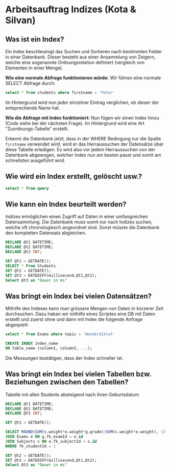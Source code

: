 # Arbeitsauftrag Indizes (Kota & Silvan)

## Was ist ein Index?

Ein Index beschleuinigt das Suchen und Sortieren nach bestimmten Felder in einer Datenbank.
Dieser besteht aus einer Ansammlung von Zeigern, welche eine sogenannte Ordnungsrelation definiert (vergleich von Elementen in einer Menge).

**Wie eine normale Abfrage funktionieren würde:**
Wir führen eine normale SELECT Abfrage durch:
```sql
select * from students where firstname = 'Peter'
```
Im Hintergrund wird nun jeder einzelner Eintrag verglichen, ob dieser der entsprechende Name hat.

**Wie die Abfrage mit Index funktioniert:**
Nun fügen wir einen Index hinzu (Code siehe bei der nächsten Frage). Im Hintergrund wird eine Art "Zuordnungs-Tabelle" erstellt.

Erkennt die Datenbank jetzt, dass in der WHERE Bedingung nur die Spalte `firstname` verwendet wird, wird er das Herraussuchen der Datensätze über diese Tabelle erledigen. Es wird also vor jedem Herraussuchen von der Datenbank abgewogen, welcher Index nun am besten passt und somit am schnellsten ausgeführt wird.

## Wie wird ein Index erstellt, gelöscht usw.?

```sql
select * from query
```

## Wie kann ein Index beurteilt werden?

Indizes ermöglichen einen Zugriff auf Daten in einer umfangreichen Datensammlung.
Die Datenbank muss somit nur nach Indizes suchen, welche oft chronologiesch angeordnet sind.
Sonst müsste die Datenbank den kompletten Datensatz abgleichen.

```sql
DECLARE @t1 DATETIME;
DECLARE @t2 DATETIME;
DECLARE @t3 INT;

SET @t1 = GETDATE();
SELECT * From Students
SET @t2 = GETDATE();
SET @t3 = DATEDIFF(millisecond,@t1,@t2);
Select @t3 as "Dauer in ms"
```

## Was bringt ein Index bei vielen Datensätzen?
Mithilfe des Indexes kann man grössere Mengen von Daten in kürzerer Zeit durchsuchen. Dazu haben wir mithilfe eines Scriptes eine DB mit Daten erstellt und zuerst ohne und dann mit Index die folgende Anfrage abgespielt:
```sql
select * from Exams where topic = 'Wanderdiktat'
```

```sql
CREATE INDEX index_name
ON table_name (column1, column2, ...);
```

Die Messungen bestätigen, dass der Index schneller ist.

## Was bringt ein Index bei vielen Tabellen bzw. Beziehungen zwischen den Tabellen?

Tabelle mit allen Students absteigend nach ihren Geburtsdatum
```sql
DECLARE @t1 DATETIME;
DECLARE @t2 DATETIME;
DECLARE @t3 INT;

SET @t1 = GETDATE();

SELECT ROUND(SUM(s.weight*e.weight*g.grade)/SUM(s.weight*e.weight), 1) FROM Grades g
JOIN Exams e ON g.fk_examId = e.id
JOIN Subjects s ON e.fk_subjectId = s.id
WHERE fk_studentId = 1

SET @t2 = GETDATE();
SET @t3 = DATEDIFF(millisecond,@t1,@t2);
Select @t3 as "Dauer in ms"
```

